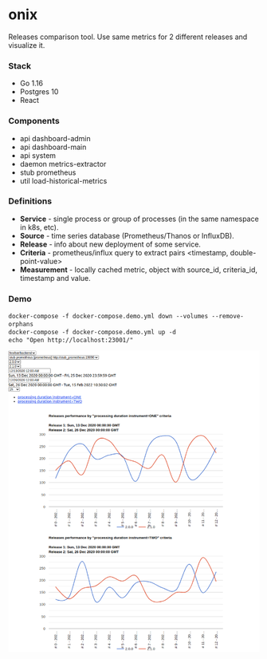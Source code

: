 # onix

Releases comparison tool. Use same metrics for 2 different releases and visualize it.

### Stack

* Go 1.16
* Postgres 10
* React

### Components

* api dashboard-admin
* api dashboard-main
* api system
* daemon metrics-extractor
* stub prometheus
* util load-historical-metrics

### Definitions

* **Service** - single process or group of processes (in the same namespace in k8s, etc).
* **Source** - time series database (Prometheus/Thanos or InfluxDB).
* **Release** - info about new deployment of some service.
* **Criteria** - prometheus/influx query to extract pairs \<timestamp, double-point-value>
* **Measurement** - locally cached metric, object with source_id, criteria_id, timestamp and value.

### Demo

```shell
docker-compose -f docker-compose.demo.yml down --volumes --remove-orphans
docker-compose -f docker-compose.demo.yml up -d
echo "Open http://localhost:23001/"
```

<img src="docs/demo-screen.png" alt="Demo screen"/>

